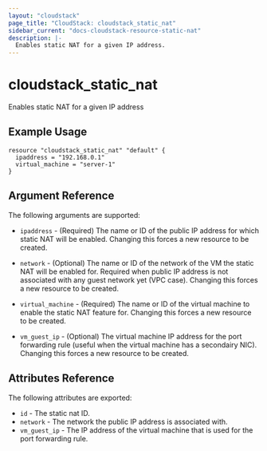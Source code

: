 ```yaml
---
layout: "cloudstack"
page_title: "CloudStack: cloudstack_static_nat"
sidebar_current: "docs-cloudstack-resource-static-nat"
description: |-
  Enables static NAT for a given IP address.
---
```


# cloudstack\_static\_nat

Enables static NAT for a given IP address

## Example Usage

```
resource "cloudstack_static_nat" "default" {
  ipaddress = "192.168.0.1"
  virtual_machine = "server-1"
}
```

## Argument Reference

The following arguments are supported:

* `ipaddress` - (Required) The name or ID of the public IP address for which
    static NAT will be enabled. Changing this forces a new resource to be
    created.

* `network` - (Optional) The name or ID of the network of the VM the static
    NAT will be enabled for. Required when public IP address is not
    associated with any guest network yet (VPC case). Changing this forces
    a new resource to be created.

* `virtual_machine` - (Required) The name or ID of the virtual machine to
    enable the static NAT feature for. Changing this forces a new resource
    to be created.

* `vm_guest_ip` - (Optional) The virtual machine IP address for the port
    forwarding rule (useful when the virtual machine has a secondairy NIC).
    Changing this forces a new resource to be created.

## Attributes Reference

The following attributes are exported:

* `id` - The static nat ID.
* `network` - The network the public IP address is associated with.
* `vm_guest_ip` - The IP address of the virtual machine that is used
    for the port forwarding rule.

